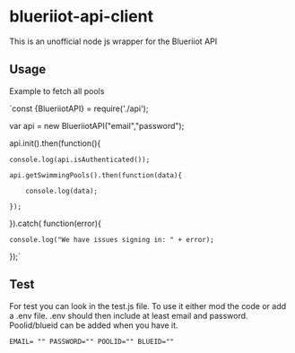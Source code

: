 # blueriiot-api-client
This is an unofficial node js wrapper for the Blueriiot API

## Usage
Example to fetch all pools

`const {BlueriiotAPI} = require('./api');

var api = new BlueriiotAPI("email","password");

api.init().then(function(){

    console.log(api.isAuthenticated());

    api.getSwimmingPools().then(function(data){

        console.log(data);

    });

}).catch( function(error){

    console.log("We have issues signing in: " + error);

});`


## Test
For test you can look in the test.js file. To use it either mod the code or add a .env file.
.env should then include at least email and password. Poolid/blueid can be added when you have it.

`EMAIL= ""
PASSWORD=""
POOLID=""
BLUEID=""`